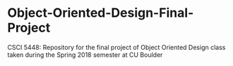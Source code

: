 # Object-Oriented-Design-Final-Project
CSCI 5448: Repository for the final project of Object Oriented Design class taken during the Spring 2018 semester at CU Boulder
